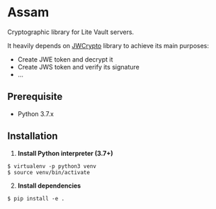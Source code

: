 # Assam
Cryptographic library for Lite Vault servers.

It heavily depends on [JWCrypto] library to achieve its main purposes:
- Create JWE token and decrypt it
- Create JWS token and verify its signature
- ...

## Prerequisite
- Python 3.7.x

## Installation
1. **Install Python interpreter (3.7+)**
```
$ virtualenv -p python3 venv
$ source venv/bin/activate
```

2. **Install dependencies**
```
$ pip install -e .
```


[JWCrypto]: https://github.com/latchset/jwcrypto